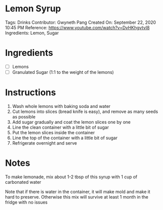 # Lemon Syrup

Tags: Drinks
Contributor: Gwyneth Pang
Created On: September 22, 2020 10:45 PM
Reference: https://www.youtube.com/watch?v=DvHKhgvtvI8
Ingredients: Lemon, Sugar

# Ingredients

- [ ]  Lemons
- [ ]  Granulated Sugar (1:1 to the weight of the lemons)

# Instructions

1. Wash whole lemons with baking soda and water
2. Cut lemons into slices (bread knife is easy), and remove as many seeds as possible
3. Add sugar gradually and coat the lemon slices one by one 
4. Line the clean container with a little bit of sugar
5. Put the lemon slices inside the container
6. Line the top of the container with a little bit of sugar
7. Refrigerate overnight and serve

# Notes

To make lemonade, mix about 1-2 tbsp of this syrup with 1 cup of carbonated water

Note that if there is water in the container, it will make mold and make it hard to preserve. Otherwise this mix will survive at least 1 month in the fridge with no issues